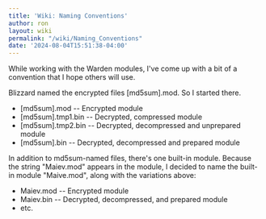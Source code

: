 ```yaml
---
title: 'Wiki: Naming Conventions'
author: ron
layout: wiki
permalink: "/wiki/Naming_Conventions"
date: '2024-08-04T15:51:38-04:00'
---
```


While working with the Warden modules, I\'ve come up with a bit of a convention that I hope others will use.

Blizzard named the encrypted files \[md5sum\].mod. So I started there.

-   \[md5sum\].mod \-- Encrypted module
-   \[md5sum\].tmp1.bin \-- Decrypted, compressed module
-   \[md5sum\].tmp2.bin \-- Decrypted, decompressed and unprepared module
-   \[md5sum\].bin \-- Decrypted, decompressed and prepared module

In addition to md5sum-named files, there\'s one built-in module. Because the string \"Maiev.mod\" appears in the module, I decided to name the built-in module \"Maive.mod\", along with the variations above:

-   Maiev.mod \-- Encrypted module
-   Maiev.bin \-- Decrypted, decompressed, and prepared module
-   etc.

